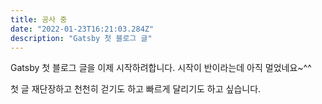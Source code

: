 ```yaml
---
title: 공사 중
date: "2022-01-23T16:21:03.284Z"
description: "Gatsby 첫 블로그 글"
---
```


Gatsby 첫 블로그 글을 이제 시작하려합니다. 시작이 반이라는데 아직 멀었네요~^^

첫 글 재단장하고 천천히 걷기도 하고 빠르게 달리기도 하고 싶습니다.
